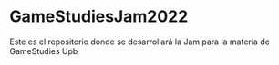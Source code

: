 # GameStudiesJam2022
Este es el repositorio donde se desarrollará la Jam para la materia de GameStudies Upb
